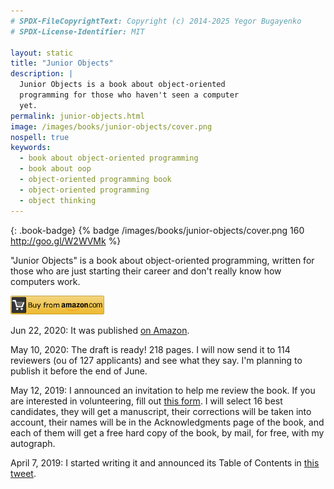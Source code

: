 ```yaml
---
# SPDX-FileCopyrightText: Copyright (c) 2014-2025 Yegor Bugayenko
# SPDX-License-Identifier: MIT

layout: static
title: "Junior Objects"
description: |
  Junior Objects is a book about object-oriented
  programming for those who haven't seen a computer
  yet.
permalink: junior-objects.html
image: /images/books/junior-objects/cover.png
nospell: true
keywords:
  - book about object-oriented programming
  - book about oop
  - object-oriented programming book
  - object-oriented programming
  - object thinking
---
```


{: .book-badge}
{% badge /images/books/junior-objects/cover.png 160 http://goo.gl/W2WVMk %}

"Junior Objects" is a book about object-oriented programming, written
for those who are just starting their career and don't really
know how computers work.

<a href="https://amzn.to/3hO82ch"><img src='/images/books/amazon-buy-button.png' style='height:30px' alt='Click to buy'/></a>

<!--more-->

Jun 22, 2020:
It was published [on Amazon](https://www.amazon.com/dp/B08BDWYNWM).

May 10, 2020:
The draft is ready! 218 pages. I will now send it to
114 reviewers (ou of 127 applicants) and see what they say. I'm planning
to publish it before the end of June.

May 12, 2019:
I announced an invitation to help me review the book. If you are
interested in volunteering, fill out
[this form](https://docs.google.com/forms/d/17chSctRwT4TFaVsQjC-66sl0pAx5i3_Xnwfhq-q-psQ).
I will select 16 best candidates, they will get a manuscript, their
corrections will be taken into account, their names will be in the
Acknowledgments page of the book, and each of them will get a free hard copy
of the book, by mail, for free, with my autograph.

April 7, 2019:
I started writing it and announced its Table of Contents in
[this tweet](https://twitter.com/yegor256/status/1114898095769358336).
